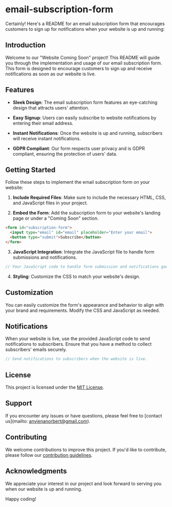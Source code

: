 # email-subscription-form
Certainly! Here's a README for an email subscription form that encourages customers to sign up for notifications when your website is up and running:

## Introduction

Welcome to our "Website Coming Soon" project! This README will guide you through the implementation and usage of our email subscription form. This form is designed to encourage customers to sign up and receive notifications as soon as our website is live.

## Features

- **Sleek Design**: The email subscription form features an eye-catching design that attracts users' attention.

- **Easy Signup**: Users can easily subscribe to website notifications by entering their email address.

- **Instant Notifications**: Once the website is up and running, subscribers will receive instant notifications.

- **GDPR Compliant**: Our form respects user privacy and is GDPR compliant, ensuring the protection of users' data.

## Getting Started

Follow these steps to implement the email subscription form on your website:

1. **Include Required Files**: Make sure to include the necessary HTML, CSS, and JavaScript files in your project.

2. **Embed the Form**: Add the subscription form to your website's landing page or under a "Coming Soon" section.

```html
<form id="subscription-form">
  <input type="email" id="email" placeholder="Enter your email">
  <button type="submit">Subscribe</button>
</form>
```

3. **JavaScript Integration**: Integrate the JavaScript file to handle form submissions and notifications.

```javascript
// Your JavaScript code to handle form submission and notifications goes here.
```

4. **Styling**: Customize the CSS to match your website's design.

## Customization

You can easily customize the form's appearance and behavior to align with your brand and requirements. Modify the CSS and JavaScript as needed.

## Notifications

When your website is live, use the provided JavaScript code to send notifications to subscribers. Ensure that you have a method to collect subscribers' emails securely.

```javascript
// Send notifications to subscribers when the website is live.
```

## License

This project is licensed under the [MIT License](LICENSE.md).

## Support

If you encounter any issues or have questions, please feel free to [contact us](mailto: anyienanorbert@gmail.com).

## Contributing

We welcome contributions to improve this project. If you'd like to contribute, please follow our [contribution guidelines](CONTRIBUTING.md).

## Acknowledgments

We appreciate your interest in our project and look forward to serving you when our website is up and running.

Happy coding!
